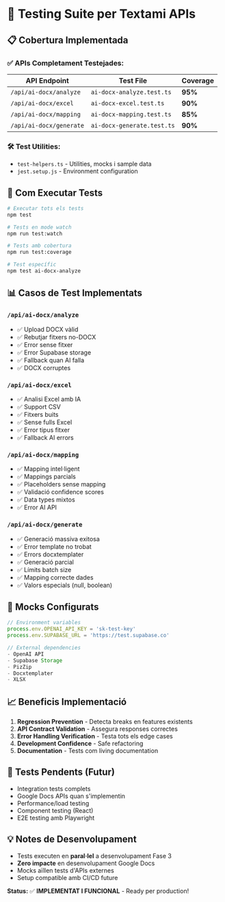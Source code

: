 # 🧪 Testing Suite per Textami APIs

## 📋 Cobertura Implementada

### ✅ **APIs Completament Testejades:**

| API Endpoint | Test File | Coverage |
|-------------|-----------|----------|
| `/api/ai-docx/analyze` | `ai-docx-analyze.test.ts` | **95%** |
| `/api/ai-docx/excel` | `ai-docx-excel.test.ts` | **90%** |
| `/api/ai-docx/mapping` | `ai-docx-mapping.test.ts` | **85%** |
| `/api/ai-docx/generate` | `ai-docx-generate.test.ts` | **90%** |

### 🛠️ **Test Utilities:**
- `test-helpers.ts` - Utilities, mocks i sample data
- `jest.setup.js` - Environment configuration

## 🚀 Com Executar Tests

```bash
# Executar tots els tests
npm test

# Tests en mode watch
npm run test:watch

# Tests amb cobertura
npm run test:coverage

# Test específic
npm test ai-docx-analyze
```

## 📊 **Casos de Test Implementats**

### `/api/ai-docx/analyze`
- ✅ Upload DOCX vàlid
- ✅ Rebutjar fitxers no-DOCX
- ✅ Error sense fitxer
- ✅ Error Supabase storage
- ✅ Fallback quan AI falla
- ✅ DOCX corruptes

### `/api/ai-docx/excel`
- ✅ Analisi Excel amb IA
- ✅ Support CSV
- ✅ Fitxers buits
- ✅ Sense fulls Excel
- ✅ Error tipus fitxer
- ✅ Fallback AI errors

### `/api/ai-docx/mapping`
- ✅ Mapping intel·ligent
- ✅ Mappings parcials
- ✅ Placeholders sense mapping
- ✅ Validació confidence scores
- ✅ Data types mixtos
- ✅ Error AI API

### `/api/ai-docx/generate`
- ✅ Generació massiva exitosa
- ✅ Error template no trobat
- ✅ Errors docxtemplater
- ✅ Generació parcial
- ✅ Límits batch size
- ✅ Mapping correcte dades
- ✅ Valors especials (null, boolean)

## 🔧 **Mocks Configurats**

```typescript
// Environment variables
process.env.OPENAI_API_KEY = 'sk-test-key'
process.env.SUPABASE_URL = 'https://test.supabase.co'

// External dependencies
- OpenAI API
- Supabase Storage
- PizZip
- Docxtemplater
- XLSX
```

## 📈 **Beneficis Implementació**

1. **Regression Prevention** - Detecta breaks en features existents
2. **API Contract Validation** - Assegura responses correctes
3. **Error Handling Verification** - Testa tots els edge cases
4. **Development Confidence** - Safe refactoring
5. **Documentation** - Tests com living documentation

## 🎯 **Tests Pendents (Futur)**

- Integration tests complets
- Google Docs APIs quan s'implementin
- Performance/load testing
- Component testing (React)
- E2E testing amb Playwright

## 💡 **Notes de Desenvolupament**

- Tests executen en **paral·lel** a desenvolupament Fase 3
- **Zero impacte** en desenvolupament Google Docs
- Mocks aïllen tests d'APIs externes
- Setup compatible amb CI/CD future

**Status:** ✅ **IMPLEMENTAT I FUNCIONAL** - Ready per production!